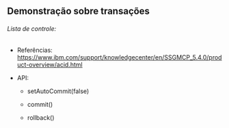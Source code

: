 ## Demonstração sobre transações

###### Lista de controle:

- Referências: https://www.ibm.com/support/knowledgecenter/en/SSGMCP_5.4.0/product-overview/acid.html

- API:

  - setAutoCommit(false)

  - commit()

  - rollback()